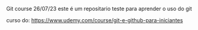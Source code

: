 Git course
26/07/23
este é um repositario teste para aprender o uso do git

curso do: https://www.udemy.com/course/git-e-github-para-iniciantes

